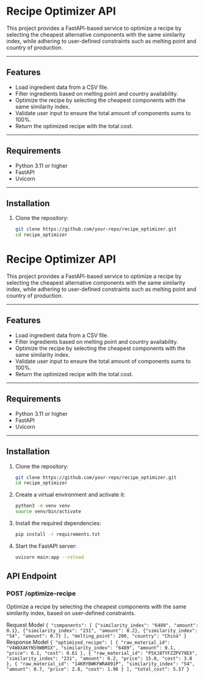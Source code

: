 # Recipe Optimizer API

This project provides a FastAPI-based service to optimize a recipe by selecting the cheapest alternative components with the same similarity index, while adhering to user-defined constraints such as melting point and country of production.

---

## Features

- Load ingredient data from a CSV file.
- Filter ingredients based on melting point and country availability.
- Optimize the recipe by selecting the cheapest components with the same similarity index.
- Validate user input to ensure the total amount of components sums to 100%.
- Return the optimized recipe with the total cost.

---

## Requirements

- Python 3.11 or higher
- FastAPI
- Uvicorn

---

## Installation

1. Clone the repository:
   ```bash
   git clone https://github.com/your-repo/recipe_optimizer.git
   cd recipe_optimizer

# Recipe Optimizer API

This project provides a FastAPI-based service to optimize a recipe by selecting the cheapest alternative components with the same similarity index, while adhering to user-defined constraints such as melting point and country of production.

---

## Features

- Load ingredient data from a CSV file.
- Filter ingredients based on melting point and country availability.
- Optimize the recipe by selecting the cheapest components with the same similarity index.
- Validate user input to ensure the total amount of components sums to 100%.
- Return the optimized recipe with the total cost.

---

## Requirements

- Python 3.11 or higher
- FastAPI
- Uvicorn

---

## Installation

1. Clone the repository:
   ```bash
   git clone https://github.com/your-repo/recipe_optimizer.git
   cd recipe_optimizer

2. Create a virtual environment and activate it:
   ```bash
   python3 -m venv venv
   source venv/bin/activate

3. Install the required dependencies:
   ```bash
   pip install -r requirements.txt

4. Start the FastAPI server:
   ```bash
   uvicorn main:app --reload

## API Endpoint

### POST /optimize-recipe

Optimize a recipe by selecting the cheapest components with the same similarity index, based on user-defined constraints.

Request Model
`
{
  "components": [
    {"similarity_index": "6489", "amount": 0.1},
    {"similarity_index": "231", "amount": 0.2},
    {"similarity_index": "54", "amount": 0.7}
  ],
  "melting_point": 200,
  "country": "China"
}
`
Response Model
`
{
  "optimized_recipe": [
    {
      "raw_material_id": "V4W8XAKYN59WBM1X",
      "similarity_index": "6489",
      "amount": 0.1,
      "price": 6.1,
      "cost": 0.61
    },
    {
      "raw_material_id": "P5XJ8TYFZZPV79EX",
      "similarity_index": "231",
      "amount": 0.2,
      "price": 15.0,
      "cost": 3.0
    },
    {
      "raw_material_id": "14KRYBWKFWRA891P",
      "similarity_index": "54",
      "amount": 0.7,
      "price": 2.8,
      "cost": 1.96
    }
  ],
  "total_cost": 5.57
}
`

